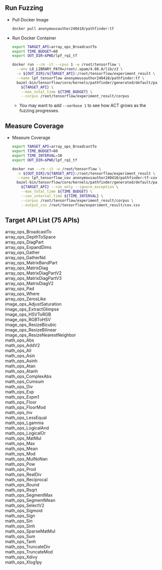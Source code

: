 ## Run Fuzzing

 - Pull Docker Image
	 ```bash
	 docker pull anonymousauthor240410/pathfinder:tf
	 ```

 - Run Docker Container
	```bash
	export TARGET_API=array_ops_BroadcastTo
	export TIME_BUDGET=60
	export OUT_DIR=$PWD/lpf_rq1_tf
	
	docker run --rm -it --cpus 1 -w /root/tensorflow \
	  --env LD_LIBRARY_PATH=/root/.opam/4.08.0/lib/z3 \
	  -v ${OUT_DIR}/${TARGET_API}:/root/tensorflow/experiment_result \
	  --name lpf_tensorflow anonymousauthor240410/pathfinder:tf \
	  bazel-bin/tensorflow/core/kernels/pathfinder/generated/default/pathfinder_driver_main \
	    ${TARGET_API} \
	    --max_total_time ${TIME_BUDGET} \
	    --corpus /root/tensorflow/experiment_result/corpus
	```
	* You may want to add `--verbose 1` to see how ACT grows as the fuzzing progresses.

## Measure Coverage

  - Measure Coverage
	```bash
	export TARGET_API=array_ops_BroadcastTo
	export TIME_BUDGET=60
	export TIME_INTERVAL=10
	export OUT_DIR=$PWD/lpf_rq1_tf
	
	docker run --rm -it -w /root/tensorflow \
	  -v ${OUT_DIR}/${TARGET_API}:/root/tensorflow/experiment_result \
	  --name lpf_tensorflow_cov anonymousauthor240410/pathfinder:tf-cov \
	  bazel-bin/tensorflow/core/kernels/pathfinder/generated/default/pathfinder_driver_main \
	    ${TARGET_API} --run_only --ignore_exception \
	    --max_total_time ${TIME_BUDGET} \
	    --cov_interval_time ${TIME_INTERVAL} \
	    --corpus /root/tensorflow/experiment_result/corpus \
	    --output_cov /root/tensorflow/experiment_result/cov.csv
  	```

## Target API List (75 APIs)

array_ops_BroadcastTo\
array_ops_DepthToSpace\
array_ops_DiagPart\
array_ops_ExpandDims\
array_ops_Gather\
array_ops_GatherNd\
array_ops_MatrixBandPart\
array_ops_MatrixDiag\
array_ops_MatrixDiagPartV2\
array_ops_MatrixDiagPartV3\
array_ops_MatrixDiagV2\
array_ops_Pad\
array_ops_Where\
array_ops_ZerosLike\
image_ops_AdjustSaturation\
image_ops_ExtractGlimpse\
image_ops_HSVToRGB\
image_ops_RGBToHSV\
image_ops_ResizeBicubic\
image_ops_ResizeBilinear\
image_ops_ResizeNearestNeighbor\
math_ops_Abs\
math_ops_AddV2\
math_ops_All\
math_ops_Asin\
math_ops_Asinh\
math_ops_Atan\
math_ops_Atanh\
math_ops_ComplexAbs\
math_ops_Cumsum\
math_ops_Div\
math_ops_Exp\
math_ops_Expm1\
math_ops_Floor\
math_ops_FloorMod\
math_ops_Inv\
math_ops_LessEqual\
math_ops_Lgamma\
math_ops_LogicalAnd\
math_ops_LogicalOr\
math_ops_MatMul\
math_ops_Max\
math_ops_Mean\
math_ops_Mod\
math_ops_MulNoNan\
math_ops_Pow\
math_ops_Prod\
math_ops_RealDiv\
math_ops_Reciprocal\
math_ops_Round\
math_ops_Rsqrt\
math_ops_SegmentMax\
math_ops_SegmentMean\
math_ops_SelectV2\
math_ops_Sigmoid\
math_ops_Sign\
math_ops_Sin\
math_ops_Sinh\
math_ops_SparseMatMul\
math_ops_Sum\
math_ops_Tanh\
math_ops_TruncateDiv\
math_ops_TruncateMod\
math_ops_Xdivy\
math_ops_Xlog1py
